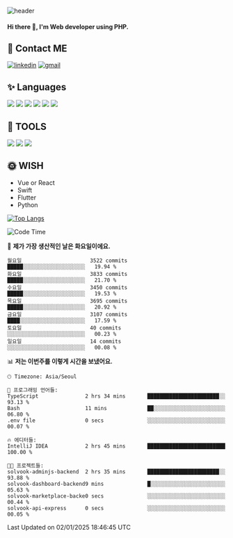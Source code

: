 ![header](https://capsule-render.vercel.app/api?type=waving&color=auto&height=300&section=header&text=Elin&fontSize=90&animation=twinkling)

#### Hi there 👋, I'm <b>Web developer</b> using PHP. ####

<!--
- 🔭 I’m currently working on Uniwill
- 🌱 I’m currently learning Vue or React or Python.
-->

<!---#### I am PHP developer --->

## 💌 Contact ME ###
[<img src='https://img.shields.io/badge/-EunjiKo-%230A66C2?style=flat-square&logo=LinkedIn&logoColor=white' alt='linkedin'>](https://www.linkedin.com/in/https://www.linkedin.com/in/eunji-ko-00a907164//)  [<img src='https://img.shields.io/badge/-einee214%40gmail.com-%23EA4335?style=flat-square&logo=Gmail&logoColor=white' alt='gmail'>](einee214@gmail.com)  


## ✨ Languages
<img src='https://img.shields.io/badge/-PHP-%23777BB4?style=for-the-badge&logo=PHP&logoColor=white'> <img src='https://img.shields.io/badge/-Laravel-%23FF2D20?style=for-the-badge&logo=Laravel&logoColor=white'> <img src='https://img.shields.io/badge/Jquery-%230769AD?style=for-the-badge&logo=Jquery&logoColor=white'> <img src='https://img.shields.io/badge/CSS3-%231572B6?style=for-the-badge&logo=CSS3&logoColor=white'> <img src='https://img.shields.io/badge/Bootstrap-%237952B3?style=for-the-badge&logo=Bootstrap&logoColor=white' > <img src='https://img.shields.io/badge/MySQL-%234479A1?style=for-the-badge&logo=MySQL&logoColor=white' >

## 🌷 TOOLS
<img src='https://img.shields.io/badge/PHPSTORM-%23000000?style=for-the-badge&logo=PhpStorm&logoColor=white' > <img src='https://img.shields.io/badge/GitLab-%23FCA121?style=for-the-badge&logo=GitLab&logoColor=white' > <img src='https://img.shields.io/badge/GitHub-%23181717?style=for-the-badge&logo=GitHub&logoColor=white'>


## 🌞 WISH
- Vue or React
- Swift
- Flutter
- Python


[![Top Langs](https://github-readme-stats.vercel.app/api/top-langs/?username=ein214&layout=compact)](https://github.com/anuraghazra/github-readme-stats)

<!--START_SECTION:waka-->
![Code Time](http://img.shields.io/badge/Code%20Time-3%2C975%20hrs%2020%20mins-blue)

📅 **제가 가장 생산적인 날은 화요일이에요.** 

```text
월요일                      3522 commits        █████░░░░░░░░░░░░░░░░░░░░   19.94 % 
화요일                      3833 commits        █████░░░░░░░░░░░░░░░░░░░░   21.70 % 
수요일                      3450 commits        █████░░░░░░░░░░░░░░░░░░░░   19.53 % 
목요일                      3695 commits        █████░░░░░░░░░░░░░░░░░░░░   20.92 % 
금요일                      3107 commits        ████░░░░░░░░░░░░░░░░░░░░░   17.59 % 
토요일                      40 commits          ░░░░░░░░░░░░░░░░░░░░░░░░░   00.23 % 
일요일                      14 commits          ░░░░░░░░░░░░░░░░░░░░░░░░░   00.08 % 
```


📊 **저는 이번주를 이렇게 시간을 보냈어요.** 

```text
🕑︎ Timezone: Asia/Seoul

💬 프로그래밍 언어들: 
TypeScript               2 hrs 34 mins       ███████████████████████░░   93.13 % 
Bash                     11 mins             ██░░░░░░░░░░░░░░░░░░░░░░░   06.80 % 
.env file                0 secs              ░░░░░░░░░░░░░░░░░░░░░░░░░   00.07 % 

🔥 에디터들: 
IntelliJ IDEA            2 hrs 45 mins       █████████████████████████   100.00 % 

🐱‍💻 프로젝트들: 
solvook-adminjs-backend  2 hrs 35 mins       ███████████████████████░░   93.88 % 
solvook-dashboard-backend9 mins              █░░░░░░░░░░░░░░░░░░░░░░░░   05.63 % 
solvook-marketplace-backe0 secs              ░░░░░░░░░░░░░░░░░░░░░░░░░   00.44 % 
solvook-api-express      0 secs              ░░░░░░░░░░░░░░░░░░░░░░░░░   00.05 % 
```


 Last Updated on 02/01/2025 18:46:45 UTC
<!--END_SECTION:waka-->

<!---![GitHub stats](https://github-readme-stats.vercel.app/api?username=ein214&show_icons=true&theme=dracula)  --->



